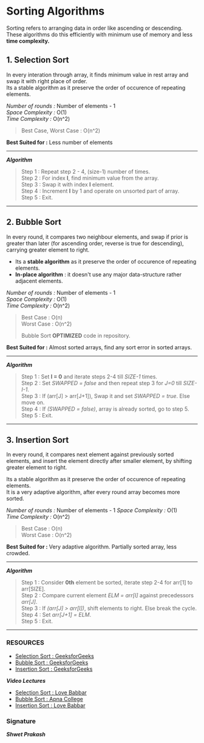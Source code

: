 # Sorting Algorithms
Sorting refers to arranging data in order like ascending or descending.  
These algorithms do this efficiently with minimum use of memory and less **time complexity.**

## 1. Selection Sort

In every interation through array, it finds minimum value in rest array and swap it with right place of order.  
Its a stable algorithm as it preserve the order of occurence of repeating elements.  


*Number of rounds :*   Number of elements - 1   
*Space Complexity :*    O(1)         
*Time Complexity :*     O(n^2)    
> Best Case, Worst Case : O(n^2)  

**Best Suited for :**  Less number of elements  

---
***Algorithm***  

> Step 1 : Repeat step 2 - 4, (size-1) number of times.  
> Step 2 : For index **I**, find minimum value from the array.  
> Step 3 : Swap it with index **I** element.   
> Step 4 : Increment **I** by 1 and operate on unsorted part of array.  
> Step 5 : Exit.  

---

## 2. Bubble Sort


In every round, it compares two neighbour elements, and swap if prior is greater than later (for ascending order, reverse is true for descending), carrying greater element to right.  
 
- Its a **stable algorithm** as it preserve the order of occurence of repeating elements.   
- **In-place algorithm** : it doesn't use any major data-structure rather adjacent elements.

*Number of rounds :*   Number of elements - 1   
*Space Complexity :*    O(1)     
*Time Complexity :*     O(n^2)  

> Best Case : O(n)  
> Worst Case : O(n^2)  
>
> Bubble Sort **OPTIMIZED** code in repository.

**Best Suited for :**  Almost sorted arrays, find any sort error in sorted arrays.

---
***Algorithm***  

> Step 1 : Set **I = 0**  and iterate steps 2-4 till *SIZE-1* times.  
> Step 2 : Set *SWAPPED = false* and then repeat step 3 for *J=0* till *SIZE-I-1*.  
> Step 3 : If (arr[J] > arr[J+1]), Swap it and set *SWAPPED = true*. Else move on.   
> Step 4 : If *(SWAPPED = false)*, array is already sorted, go to step 5.  
> Step 5 : Exit.  

---

## 3. Insertion Sort


In every round, it compares next element against previously sorted elements, and insert the element directly after smaller element, by shifting greater element to right.  
 
Its a stable algorithm as it preserve the order of occurence of repeating elements.  
It is a very adaptive algorithm, after every round array becomes more sorted.


*Number of rounds :*   Number of elements - 1 
*Space Complexity :*    O(1)         
*Time Complexity :*     O(n^2)    
> Best Case : O(n)  
> Worst Case : O(n^2)  

**Best Suited for :**  Very adaptive algorithm. Partially sorted array, less crowded.

---
***Algorithm***  

> Step 1 : Consider **0th** element be sorted, iterate  step 2-4 for arr[1] to arr[SIZE].  
> Step 2 : Compare current element *ELM = arr[I]* against precedessors *arr[J]*.  
> Step 3 : If *(arr[J] > arr[I])*, shift elements to right. Else break the cycle.   
> Step 4 : Set *arr[J+1] = ELM*.   
> Step 5 : Exit.  

---

### RESOURCES

- [Selection Sort : GeeksforGeeks](https://www.geeksforgeeks.org/selection-sort/)
- [Bubble Sort : GeeksforGeeks](https://www.geeksforgeeks.org/bubble-sort/)
- [Insertion Sort : GeeksforGeeks](https://www.geeksforgeeks.org/insertion-sort/)

***Video Lectures***

- [Selection Sort : Love Babbar](https://youtu.be/UdO2NeHB46c?t=576)
- [Bubble Sort : Apna College](https://youtu.be/xcPFUCh0jT0?t=8)
- [Insertion Sort : Love Babbar](https://youtu.be/7kIVfVY6Axk?t=981)

### Signature

***Shwet Prakash***

